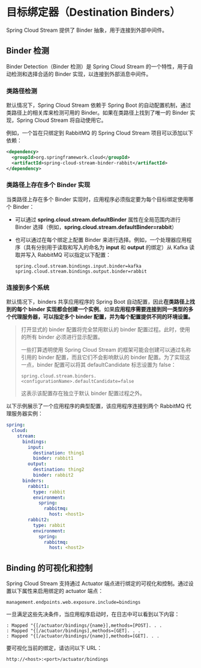 # 目标绑定器（Destination Binders）

Spring Cloud Stream 提供了 Binder 抽象，用于连接到外部中间件。

## Binder 检测 <a href="#_binder_detection" id="_binder_detection"></a>

Binder Detection（Binder 检测）是 Spring Cloud Stream 的一个特性，用于自动检测和选择合适的 Binder 实现，以连接到外部消息中间件。

### 类路径检测

默认情况下，Spring Cloud Stream 依赖于 Spring Boot 的自动配置机制，通过类路径上的相关库来检测可用的 Binder。如果在类路径上找到了唯一的 Binder 实现，Spring Cloud Stream 将自动使用它。

例如，一个旨在只绑定到 RabbitMQ 的 Spring Cloud Stream 项目可以添加以下依赖：

```xml
<dependency>
  <groupId>org.springframework.cloud</groupId>
  <artifactId>spring-cloud-stream-binder-rabbit</artifactId>
</dependency>
```

### 类路径上存在多个 Binder 实现 <a href="#multiple-binders" id="multiple-binders"></a>

当类路径上存在多个 Binder 实现时，应用程序必须指定要为每个目标绑定使用哪个 Binder：

* 可以通过 **spring.cloud.stream.defaultBinder** 属性在全局范围内进行 Binder 选择（例如，**spring.cloud.stream.defaultBinder=rabbit**）
*   也可以通过在每个绑定上配置 Binder 来进行选择。例如，一个处理器应用程序（具有分别用于读取和写入的命名为 **input** 和 **output** 的绑定）从 Kafka 读取并写入 RabbitMQ 可以指定以下配置：

    ```properties
    spring.cloud.stream.bindings.input.binder=kafka
    spring.cloud.stream.bindings.output.binder=rabbit
    ```

### 连接到多个系统 <a href="#multiple-systems" id="multiple-systems"></a>

默认情况下，binders 共享应用程序的 Spring Boot 自动配置，因此**在类路径上找到的每个 binder 实现都会创建一个实例**。如果**应用程序需要连接到同一类型的多个代理服务器，可以指定多个 binder 配置，并为每个配置提供不同的环境设置。**

> 打开显式的 binder 配置将完全禁用默认的 binder 配置过程。此时，使用的所有 binder 必须进行显示配置。
>
> 一些打算透明使用 Spring Cloud Stream 的框架可能会创建可以通过名称引用的 binder 配置，而且它们不会影响默认的 binder 配置。为了实现这一点，binder 配置可以将其 defaultCandidate 标志设置为 false：
>
> ```properties
> spring.cloud.stream.binders.<configurationName>.defaultCandidate=false
> ```
>
> 这表示该配置存在独立于默认 binder 配置过程之外。

以下示例展示了一个应用程序的典型配置，该应用程序连接到两个 RabbitMQ 代理服务器实例：

```yml
spring:
  cloud:
    stream:
      bindings:
        input:
          destination: thing1
          binder: rabbit1
        output:
          destination: thing2
          binder: rabbit2
      binders:
        rabbit1:
          type: rabbit
          environment:
            spring:
              rabbitmq:
                host: <host1>
        rabbit2:
          type: rabbit
          environment:
            spring:
              rabbitmq:
                host: <host2>
```

## Binding 的可视化和控制 <a href="#binding_visualization_control" id="binding_visualization_control"></a>

Spring Cloud Stream 支持通过 Actuator 端点进行绑定的可视化和控制。通过设置以下属性来启用绑定的 actuator 端点：

```properties
management.endpoints.web.exposure.include=bindings
```

一旦满足这些先决条件，当应用程序启动时，在日志中可以看到以下内容：

```less
: Mapped "{[/actuator/bindings/{name}],methods=[POST]. . .
: Mapped "{[/actuator/bindings],methods=[GET]. . .
: Mapped "{[/actuator/bindings/{name}],methods=[GET]. . .
```

要可视化当前的绑定，请访问以下 URL：

```properties
http://<host>:<port>/actuator/bindings
```
